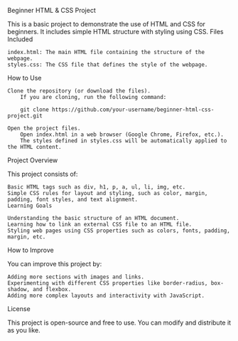 Beginner HTML & CSS Project

This is a basic project to demonstrate the use of HTML and CSS for beginners. It includes simple HTML structure with styling using CSS.
Files Included

    index.html: The main HTML file containing the structure of the webpage.
    styles.css: The CSS file that defines the style of the webpage.

How to Use

    Clone the repository (or download the files).
        If you are cloning, run the following command:

        git clone https://github.com/your-username/beginner-html-css-project.git

    Open the project files.
        Open index.html in a web browser (Google Chrome, Firefox, etc.).
        The styles defined in styles.css will be automatically applied to the HTML content.

Project Overview

This project consists of:

    Basic HTML tags such as div, h1, p, a, ul, li, img, etc.
    Simple CSS rules for layout and styling, such as color, margin, padding, font styles, and text alignment.
    Learning Goals

    Understanding the basic structure of an HTML document.
    Learning how to link an external CSS file to an HTML file.
    Styling web pages using CSS properties such as colors, fonts, padding, margin, etc.

How to Improve

You can improve this project by:

    Adding more sections with images and links.
    Experimenting with different CSS properties like border-radius, box-shadow, and flexbox.
    Adding more complex layouts and interactivity with JavaScript.

License

This project is open-source and free to use. You can modify and distribute it as you like.

